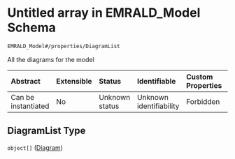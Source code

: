 # Untitled array in EMRALD_Model Schema

```txt
EMRALD_Model#/properties/DiagramList
```

All the diagrams for the model

| Abstract            | Extensible | Status         | Identifiable            | Custom Properties | Additional Properties | Access Restrictions | Defined In                                                                                                    |
| :------------------ | :--------- | :------------- | :---------------------- | :---------------- | :-------------------- | :------------------ | :------------------------------------------------------------------------------------------------------------ |
| Can be instantiated | No         | Unknown status | Unknown identifiability | Forbidden         | Allowed               | none                | [EMRALD_JsonSchemaV3_0.json*](../../../../../Emrald-UI/out/EMRALD_JsonSchemaV3_0.json "open original schema") |

## DiagramList Type

`object[]` ([Diagram](emrald_jsonschemav3\_0-definitions-diagram.md))
